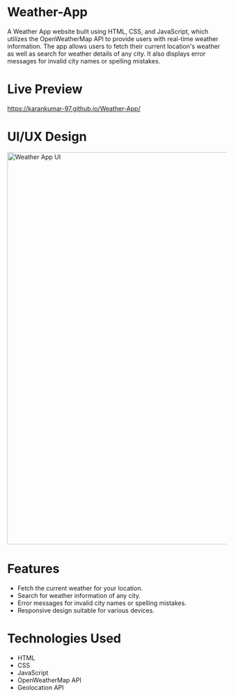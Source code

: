 # Weather-App

A Weather App website built using HTML, CSS, and JavaScript, which utilizes the OpenWeatherMap API to provide users with real-time weather information. The app allows users to fetch their current location's weather as well as search for weather details of any city. It also displays error messages for invalid city names or spelling mistakes.

# Live Preview
https://karankumar-97.github.io/Weather-App/

# UI/UX Design
<img src="https://github.com/KaranKumar-97/Weather-App/assets/105391077/12566646-908c-42ee-8652-18c515c18ef0" alt="Weather App UI" width="900">

# Features

- Fetch the current weather for your location.
- Search for weather information of any city.
- Error messages for invalid city names or spelling mistakes.
- Responsive design suitable for various devices.

# Technologies Used

- HTML
- CSS
- JavaScript
- OpenWeatherMap API
- Geolocation API
